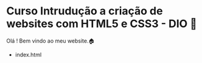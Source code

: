 # Curso Intrudução a criação de websites com HTML5 e CSS3 - DIO 👨‍

Olá ! Bem vindo ao meu website.:house:

- index.html
